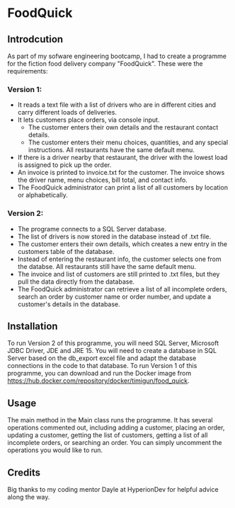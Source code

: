 # FoodQuick

## Introdcution

As part of my sofware engineering bootcamp, I had to create a programme for the fiction food delivery company "FoodQuick". These were the requirements:

### Version 1:
- It reads a text file with a list of drivers who are in different cities and carry different loads of deliveries. 
- It lets customers place orders, via console input. 
  - The customer enters their own details and the restaurant contact details. 
  - The customer enters their menu choices, quantities, and any special instructions. All restaurants have the same default menu.
- If there is a driver nearby that restaurant, the driver with the lowest load is assigned to pick up the order. 
- An invoice is printed to invoice.txt for the customer. The invoice shows the driver name, menu choices, bill total, and contact info.
- The FoodQuick administrator can print a list of all customers by location or alphabetically.

### Version 2:
- The programe connects to a SQL Server database.
- The list of drivers is now stored in the database instead of .txt file. 
- The customer enters their own details, which creates a new entry in the customers table of the database.
- Instead of entering the restaurant info, the customer selects one from the databse. All restaurants still have the same default menu.
- The invoice and list of customers are still printed to .txt files, but they pull the data directly from the database.
- The FoodQuick administrator can retrieve a list of all incomplete orders, search an order by customer name or order number, and update a customer's details in the database.

## Installation
To run Version 2 of this programme, you will need SQL Server, Microsoft JDBC Driver, JDE and JRE 15. You will need to create a database in SQL Server based on the db_export excel file and adapt the database connections in the code to that database.
To run Version 1 of this programme, you can download and run the Docker image from <https://hub.docker.com/repository/docker/timigun/food_quick>.

## Usage
The main method in the Main class runs the programme. It has several operations commented out, including adding a customer, placing an order, updating a customer, getting the list of customers, getting a list of all incomplete orders, or searching an order. You can simply uncomment the operations you would like to run.

## Credits
Big thanks to my coding mentor Dayle at HyperionDev for helpful advice along the way.
